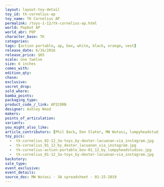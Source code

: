 ```yaml
---
layout: layout-toy-detail 
toy_id: tk-cornelius-ap
toy_name: TK Cornelius AP
permalink: /toys-1-12/tk-cornelius-ap.html
world: Popbot AP
world_abr: POP
character_base: TK
categories: 
tags: [action portable, ap, box, white, black, orange, vest]
release_date: 6/16/2016
release_price: $65 
scale: one twelve
size: 6 inches
comes_with: 
edition_qty: 
chase: 
exclusive: 
secret_drop: 
sold_where: 
bamba_points: 
packaging_type: 
product_code_/_link: AP2CORN
designer: Ashley Wood
makers: 
points_of_articulation: 
variants: 
you_might_also_like: 
article_contributors: [Phil Back, Don Slater, MW Wutasi, lumpyheadstudios, Dexter Lacuanan]
toy_pics: 
  -  tk-cornelius_02-12_3a-toys_by-dexter-lacuanan-via_instagram.jpg
  -  tk-cornelius_01_12_by_dexter_lacuanan_via_instagram.jpg
  -  tk-cornelius-action-portable_box-01_12_by_lumpyheadstudios.jpg
  -  tk-cornelius_01-12_3a-toys_by-dexter-lacuanan-via_instagram.jpg
backstory: 
sale_type: 
event_exclusive: 
event_details: 
source_doc: MW Wutasi - 3A spreadsheet - 01-15-2019
---
```

